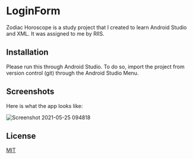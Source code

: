 # LoginForm

Zodiac Horoscope is a study project that I created to learn Android Studio and XML. It was assigned to me by RIIS.

## Installation

Please run this through Android Studio. To do so, import the project from version control (git) through the Android Studio Menu.

## Screenshots

Here is what the app looks like:

![Screenshot 2021-05-25 094818](https://user-images.githubusercontent.com/84087330/119509618-ca9f6d80-bd3e-11eb-999f-bce8a14e7b8d.png)


## License
[MIT](https://choosealicense.com/licenses/mit/)
